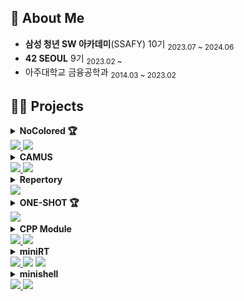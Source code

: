 <h2>🔎 About Me</h2>
<ul>
   <li><b>삼성 청년 SW 아카데미</b>(SSAFY) 10기 <sub>2023.07 ~ 2024.06</sub></li>
   <li><b>42 SEOUL</b> 9기 <sub>2023.02 ~</sub></li>
   <li>아주대학교 금융공학과 <sub>2014.03 ~ 2023.02</sub></li>
</ul>
<h2>🧑‍💻 Projects</h2>
<details id="NoColored">
   <summary>
      <b>NoColored 🏆</b><br>
      <a href="https://github.com/NoColored/NoColored-fe">
         <img src="https://img.shields.io/badge/repository-FrontEnd-blue?style=flat&logo=GitHub&logoColor=white" />
      </a>
      <a href="https://github.com/NoColored/NoColored-be">
         <img src="https://img.shields.io/badge/repository-BackEnd-green?style=flat&logo=GitHub&logoColor=white" />
      </a>
   </summary>
   <p>
      <div>🕹️ 숨바꼭질을 기반으로한 2~4인 경쟁 WEB 게임</div>
      <ul>
         <li> 기간 : 2024.02.19 ~ 2024.04.04 (7주) </li>
         <li> 인원 : 6명 (프론트엔드 4명, 백엔드 2명) </li>
         <li> 역할 : 기획 및 디자인, FrontEnd </li>
         <li>
            FrontEnd<br>
            <img src="https://img.shields.io/badge/React-61DAFB?style=flat&logo=React&logoColor=black" />
            <img src="https://img.shields.io/badge/TypeScript-3178C6?style=flat&logo=TypeScript&logoColor=white" />
            <a href="https://vanilla-extract.style/">
               <img src="https://img.shields.io/badge/Vanilla%20Extract%20CSS-F887AD?style=flat" />
            </a>
            <img src="https://img.shields.io/badge/Zustand-443E38?style=flat" />
            <a href="https://newdocs.phaser.io/">
               <img src="https://img.shields.io/badge/Phaser%203-9C6394?style=flat" />
            </a>
         </li>
         <li>SSAFY 2학기 특화 프로젝트 우수팀(1등) 수상 🥇</li>
      </ul>
   </p>
</details>
<details id="CAMUS">
   <summary>
      <b>CAMUS</b><br>
      <a href="https://github.com/Camus-chat/frontend">
         <img src="https://img.shields.io/badge/repository-FrontEnd-blue?style=flat&logo=GitHub&logoColor=white">
      </a>
      <a href="https://github.com/Camus-chat/backend">
         <img src="https://img.shields.io/badge/repository-BackEnd-green?style=flat&logo=GitHub&logoColor=white">
      </a>
   </summary>
   <p>
      <div>💬 AI 텍스트 분석을 활용한 채팅 솔루션</div>
      <ul>
         <li>기간 : 2024.04.08 ~ 2024.05.19 (6주)</li>
         <li>인원 : 6명 (프론트엔드 2명, 백엔드 4명)</li>
         <li>역할 : 기획 및 디자인, FrontEnd, DevOps</li>
         <li>
            FrontEnd<br>
            <img src="https://img.shields.io/badge/Next.js-000000?style=flat&logo=nextdotjs&logoColor=white" />
            <img src="https://img.shields.io/badge/TypeScript-3178C6?style=flat&logo=TypeScript&logoColor=white" />
            <img src="https://img.shields.io/badge/SCSS-CC6699?style=flat&logo=Sass&logoColor=white" />
            <img src="https://img.shields.io/badge/Zustand-443E38?style=flat" />  
            <a href="https://stomp-js.github.io">
               <img src="https://img.shields.io/badge/STOMP.js-4e91a5?style=flat">
            </a>
         </li>
         <li>
            DevOps<br>
            <img src="https://img.shields.io/badge/GitLab-FC6D26?style=flat&logo=gitlab&logoColor=white" />
            <img src="https://img.shields.io/badge/Jenkins-D24939?style=flat&logo=jenkins&logoColor=white" />
            <img src="https://img.shields.io/badge/Docker-2496ED?style=flat&logo=docker&logoColor=white" />
            <img src="https://img.shields.io/badge/CodeDeploy-4053D6?style=flat&logo=amazonwebservices&logoColor=white" />
            <img src="https://img.shields.io/badge/Amazon%20ECS-FF9900?style=flat&logo=amazonecs&logoColor=white" />
            <img src="https://img.shields.io/badge/AWS%20Lambda-FF9900?style=flat&logo=awslambda&logoColor=white" />
         </li>
      </ul>
   </p>
</details>
<details id="Repertory">
   <summary>
      <b>Repertory</b><br>
      <a href="https://github.com/Team-Repertory/Repertory">
         <img src="https://img.shields.io/badge/repository-gray?style=flat&logo=GitHub&logoColor=white">
      </a>
   </summary>
   <p>
      <div>🤸 브레이킹 댄서들의 온라인 레파토리 수첩</div>
      <ul>
         <li>기간 : 2024.01.08 ~ 2024.02.16 (6주)</li>
         <li>인원 : 4명 (프론트엔드 2명, 백엔드 2명)</li>
         <li>역할 : 기획 및 디자인, FrontEnd</li>
         <li>
            FrontEnd<br>
            <img src="https://img.shields.io/badge/React-61DAFB?style=flat&logo=React&logoColor=black" />
            <img src="https://img.shields.io/badge/TypeScript-3178C6?style=flat&logo=TypeScript&logoColor=white" />
            <img src="https://img.shields.io/badge/styled--components-DB7093?style=flat&logo=styledcomponents&logoColor=white" />
         </li>
      </ul>
   </p>
</details>
<details id="ONE-SHOT">
   <summary>
      <b>ONE-SHOT 🏆</b><br>
      <a href="https://github.com/nijesmik/ONE-SHOT">
         <img src="https://img.shields.io/badge/repository-gray?style=flat&logo=GitHub&logoColor=white">
      </a>
   </summary>
   <p>
      <div>☕️ 커피 단체 주문 공유 플랫폼</div>
      <ul>
         <li>기간 : 2023.11.13 ~ 2023.11.24 (2주)</li>
         <li>인원 : 2명 (프론트엔드 1명, 백엔드 1명)</li>
         <li>역할 : 기획, FrontEnd, BackEnd</li>
         <li>
            FrontEnd<br>
            <img src="https://img.shields.io/badge/Vue.js-4FC08D?style=flat&logo=vuedotjs&logoColor=white" />
            <img src="https://img.shields.io/badge/JavaScript-F7DF1E?style=flat&logo=javascript&logoColor=black" />
            <img src="https://img.shields.io/badge/Vuetify-1867C0?style=flat&logo=vuetify&logoColor=white" />
            <img src="https://img.shields.io/badge/Pinia-ffd859?style=flat" />
         </li>
         <li>
            BackEnd<br>
            <img src="https://img.shields.io/badge/Spring%20Boot-6DB33F?style=flat&logo=springboot&logoColor=white" />
            <img src="https://img.shields.io/badge/MyBatis-black?style=flat" />
            <img src="https://img.shields.io/badge/MySQL-4479A1?style=flat&logo=mysql&logoColor=white" />
         </li>
         <li>SSAFY 1학기 관통 프로젝트 최우수팀(1등) 수상 🥇</li>
      </ul>
   </p>
</details>
<details id="cpp-module">
   <summary>
      <b>CPP Module</b><br>
      <a href="https://github.com/nijesmik/CPP_Module">
         <img src="https://img.shields.io/badge/repository-gray?style=flat&logo=GitHub&logoColor=white">
      </a>
            <img src="https://img.shields.io/badge/C++-00599C?style=flat&logo=cplusplus&logoColor=white" />
   </summary>
   <p>
      <ul>
         <li>C++ 프로그래밍의 기초부터 고급 개념까지를 단계적으로 학습</li>
         <li>메모리 동적 할당/포인터/참조자, 객체 지향 프로그래밍(OOP), 템플릿, STL 등</li>
      </ul>
   </p>
</details>
<details id="miniRT">
   <summary>
      <b>miniRT</b><br>
      <a href="https://github.com/nijesmik/miniRT">
         <img src="https://img.shields.io/badge/repository-gray?style=flat&logo=GitHub&logoColor=white">
      </a>
      <img src="https://img.shields.io/badge/C-A8B9CC?style=flat&logo=c&logoColor=white" />
      <a href="https://harm-smits.github.io/42docs/libs/minilibx.html">
         <img src="https://img.shields.io/badge/MiniLibX-black?style=flat">
      </a>
   </summary>
   <p>
      <ul>
         <li>레이 트레이서(Ray Tracer)를 구현하여 컴퓨터 그래픽스의 기본 개념 이해</li>
         <li>3D 공간에서 빛의 반사, 그림자 등의 효과를 계산하는 방법을 학습</li>
      </ul>
   </p>
</details>
<details id="minishell">
   <summary>
      <b>minishell</b><br>
      <a href="https://github.com/nijesmik/minishell">
         <img src="https://img.shields.io/badge/repository-gray?style=flat&logo=GitHub&logoColor=white">
      </a>
      <img src="https://img.shields.io/badge/C-A8B9CC?style=flat&logo=c&logoColor=white" />
   </summary>
   <p>
      <ul>
         <li>간단한 Unix Shell을 구현하여 프로세스 관리, 파이프, 리다이렉션 등의 시스템 프로그래밍 개념을 학습</li>
         <li>컴파일러 이론에서 Parser 동작 방식에 대한 원리와 방식 이해</li>
      </ul>
   </p>
</details>